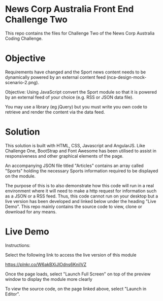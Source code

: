 # News Corp Australia Front End Challenge Two
This repo contains the files for Challenge Two of the News Corp Australia Coding Challenge.

# Objective
Requirements have changed and the Sport news content needs to be dynamically powered by an external content feed (nca-design-mock-scenario-2.png).

Objective: Using JavaScript convert the Sport module so that it is powered by an external feed of your choice (e.g. RSS or JSON data file).

You may use a library (eg jQuery) but you must write you own code to retrieve and render the content via the data feed.

# Solution
This solution is built with HTML, CSS, Javascript and AngularJS. Like Challenge One, BootStrap and Font Awesome has been utilised to assist in responsiveness and other graphical elements of the page. 

An accompanying JSON file titled "Articles" contains an array called "Sports" holding the necessary Sports information required to be displayed on the module. 

The purpose of this is to also demonstrate how this code will run in a real environment where it will need to make a http request for information such as a JSON or a RSS feed. Thus, this code cannot run on your desktop but a live version has been developed and linked below under the heading "Live Demo". This repo mainly contains the source code to view, clone or download for any means.

# Live Demo
Instructions:

Select the following link to access the live version of this module

https://plnkr.co/W6akBXiJlOdns6KniIVZ

Once the page loads, select "Launch Full Screen" on top of the preview window to display the module more clearly

To view the source code, on the page linked above, select "Launch in Editor".
